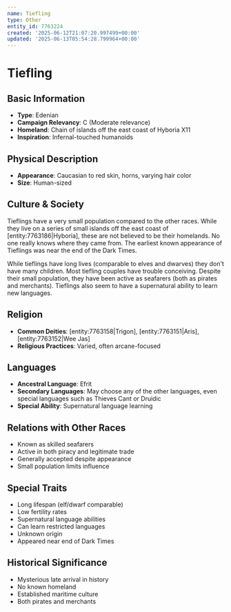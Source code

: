 ```yaml
---
name: Tiefling
type: Other
entity_id: 7763224
created: '2025-06-12T21:07:20.997499+00:00'
updated: '2025-06-13T05:54:28.799964+00:00'
---
```


# Tiefling

## Basic Information
- **Type**: Edenian
- **Campaign Relevancy**: C (Moderate relevance)
- **Homeland**: Chain of islands off the east coast of Hyboria X11
- **Inspiration**: Infernal-touched humanoids

## Physical Description
- **Appearance**: Caucasian to red skin, horns, varying hair color
- **Size**: Human-sized

## Culture & Society
Tieflings have a very small population compared to the other races. While they live on a series of small islands off the east coast of [entity:7763186|Hyboria], these are not believed to be their homelands. No one really knows where they came from. The earliest known appearance of Tieflings was near the end of the Dark Times.

While tieflings have long lives (comparable to elves and dwarves) they don't have many children. Most tiefling couples have trouble conceiving. Despite their small population, they have been active as seafarers (both as pirates and merchants). Tieflings also seem to have a supernatural ability to learn new languages.

## Religion
- **Common Deities**: [entity:7763158|Trigon], [entity:7763151|Aris], [entity:7763152|Wee Jas]
- **Religious Practices**: Varied, often arcane-focused

## Languages
- **Ancestral Language**: Efrit
- **Secondary Languages**: May choose any of the other languages, even special languages such as Thieves Cant or Druidic
- **Special Ability**: Supernatural language learning

## Relations with Other Races
- Known as skilled seafarers
- Active in both piracy and legitimate trade
- Generally accepted despite appearance
- Small population limits influence

## Special Traits
- Long lifespan (elf/dwarf comparable)
- Low fertility rates
- Supernatural language abilities
- Can learn restricted languages
- Unknown origin
- Appeared near end of Dark Times

## Historical Significance
- Mysterious late arrival in history
- No known homeland
- Established maritime culture
- Both pirates and merchants